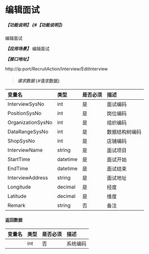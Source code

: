 # 编辑面试
##### _【功能说明】_ {#【功能说明】}

编辑面试


_**【应用场景】**_
编辑面试


_**【接口地址】**_

http://ip:port/RecruitAction/Interview/EditInterview

> #### _请求数据_ {#请求数据}

| 变量名 | 类型 | 是否必须 | 描述 |
| :--- | :--- | :--- | :--- |
| InterviewSysNo| int | 是 | 面试编码 |
| PositionSysNo|int | 是 | 岗位编码 |
| OrganizationSysNo|int | 是 | 组织编码 |
| DataRangeSysNo| int | 是 |数据结构树编码|
| ShopSysNo| int | 是 |店铺编码|
| InterviewName| string| 是 |面试项目|
| StartTime| datetime| 是 |面试开始 |
| EndTime| datetime| 是 |面试结束|
| InterviewAddress| string| 是 |面试地址 |
| Longitude| decimal| 是 |经度|
| Latitude| decimal| 是 |维度|
| Remark| string| 否 |备注|
 




#### 返回数据

| 变量名 | 类型 | 是否必须 | 描述 |
| :--- | :--- | :--- | :--- |
| | int | 否 | 系统编码 |








